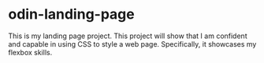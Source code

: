 # odin-landing-page

This is my landing page project. This project will show that I am confident and capable
in using CSS to style a web page. Specifically, it showcases my flexbox skills.
